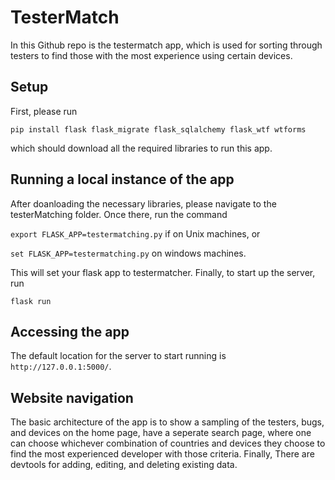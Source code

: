 # TesterMatch

In this Github repo is the testermatch app, which is used for sorting through testers to find those with the most experience using certain devices. 

## Setup

First, please run 

`pip install flask flask_migrate flask_sqlalchemy flask_wtf wtforms`

which should download all the required libraries to run this app.

## Running a local instance of the app

After doanloading the necessary libraries, please navigate to the testerMatching folder. Once there, run the command 

`export FLASK_APP=testermatching.py` if on Unix machines, or

`set FLASK_APP=testermatching.py` on windows machines.

This will set your flask app to testermatcher. Finally, to start up the server, run

`flask run`

## Accessing the app

The default location for the server to start running is `http://127.0.0.1:5000/`. 

## Website navigation

The basic architecture of the app is to show a sampling of the testers, bugs, and devices on the home page, have a seperate search page, where one can choose whichever combination of countries and devices they choose to find the most experienced developer with those criteria. Finally, There are devtools for adding, editing, and deleting existing data.